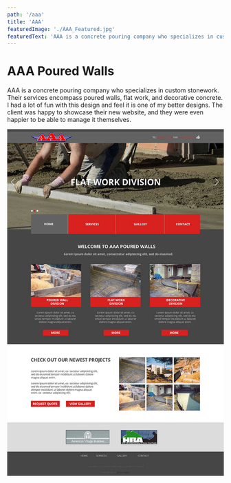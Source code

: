 ```yaml
---
path: '/aaa'
title: 'AAA'
featuredImage: './AAA_Featured.jpg'
featuredText: 'AAA is a concrete pouring company who specializes in custom stonework.'
---
```


# AAA Poured Walls

AAA is a concrete pouring company who specializes in custom stonework. Their services encompass poured walls, flat work, and decorative concrete. I had a lot of fun with this design and feel it is one of my better designs. The client was happy to showcase their new website, and they were even happier to be able to manage it themselves.

![AAA Homepage Image](./AAA.jpg)